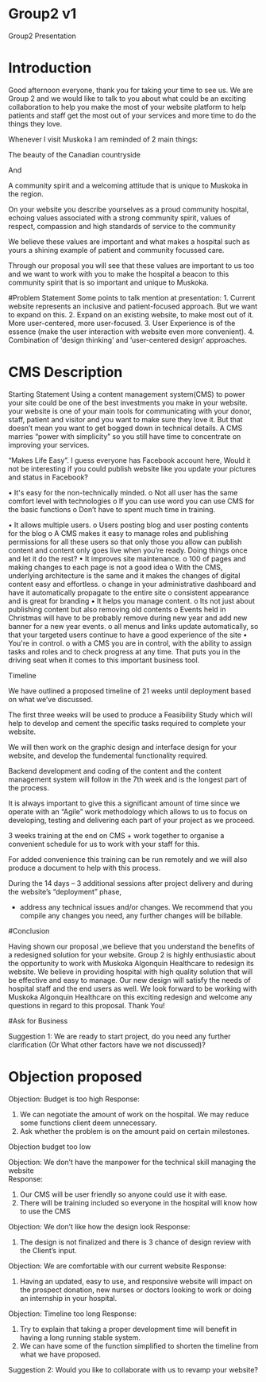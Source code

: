 # Group2 v1
Group2 Presentation

# Introduction

Good afternoon everyone, thank you for taking your time to see us. We are Group 2 and we would like to talk to you about what could be an exciting collaboration to help you make the most of your website platform to help patients and staff get the most out of your services and more time to do the things they love.

Whenever I visit Muskoka I am reminded of 2 main things:

The beauty of the Canadian countryside

And

A community spirit and a welcoming attitude that is unique to Muskoka in the region.

On your website you describe yourselves as a proud community hospital, echoing values associated with a strong community spirit, values of respect, compassion and high standards of service to the community

We believe these values are important and what makes a hospital such as yours a shining example of patient and community focussed care.

Through our proposal you will see that these values are important to us too and we want to work with you to make the hospital a beacon to this community spirit that is so important and unique to Muskoka.  

#Problem Statement
Some points to talk mention at presentation:
	1. Current website represents an inclusive and patient-focused approach. But we want to expand on this.
	2. Expand on an existing website, to make most out of it. More user-centered, more user-focused.
	3. User Experience is of the essence (make the user interaction with website even more convenient).
	4. Combination of ‘design thinking’ and ‘user-centered design’ approaches.
	
# CMS Description
Starting Statement
Using a content management system(CMS) to power your site could be one of the best investments you make in your website. your website is one of your main tools for communicating with your donor, staff, patient and visitor and you want to make sure they love it. But that doesn’t mean you want to get bogged down in technical details. A CMS marries “power with simplicity” so you still have time to concentrate on improving your services. 

“Makes Life Easy”. I guess everyone has Facebook account here, Would it not be interesting if you could publish website like you update your pictures and status in Facebook?

•	It's easy for the non-technically minded. 
o	Not all user has the same comfort level with technologies
o	If you can use word you can use CMS for the basic functions
o	Don’t have to spent much time in training.
 
•	It allows multiple users. 
o	Users posting blog and user posting contents for the blog
o	A CMS makes it easy to manage roles and publishing permissions for all these users so that only those you allow can publish content and content only goes live when you’re ready.
Doing things once and let it do the rest?
•	It improves site maintenance.
o	100 of pages and making changes to each page is not a good idea
o	With the CMS, underlying architecture is the same and it makes the changes of digital content easy and effortless. 
o	 change in your administrative dashboard and have it automatically propagate to the entire site
o	consistent appearance and is great for branding
•	It helps you manage content.
o	Its not just about publishing content but also removing old contents
o	Events held in Christmas will have to be probably remove during new year and add new banner for a new year events.
o	all menus and links update automatically, so that your targeted users continue to have a good experience of the site
•	You're in control.
o	 with a CMS you are in control, with the ability to assign tasks and roles and to check progress at any time. That puts you in the driving seat when it comes to this important business tool.

Timeline

We have outlined a proposed timeline of 21 weeks until deployment based on what we’ve discussed.

The first three weeks will be used to produce a Feasibility Study which will help to develop and cement the specific tasks required to complete your website. 

We will then work on the graphic design and interface design for your website, and develop the fundemental functionality required.

Backend development and coding of the content and the content management system will follow in the 7th week and is the longest part of the process. 

It  is always important to give this a significant amount of time since we operate with an “Agile” work methodology which allows to us to focus on developing, testing and delivering each part of your project as we proceed.

3 weeks training at the end on CMS + work together to organise a convenient schedule for us to work with your staff for this. 

For added convenience this training can be run remotely and we will also produce a document to help with this process.

During the 14 days – 3 additional sessions after project delivery and during the website’s “deployment” phase, 
-	address any technical issues and/or changes. We recommend that you compile any changes you need, any further changes will be billable.

#Conclusion


Having shown our proposal ,we believe that you understand the benefits of a redesigned solution for your website. 
Group 2  is highly enthusiastic about the opportunity to work with Muskoka Algonquin Healthcare to redesign its website. We believe in providing hospital with high quality solution that will be effective and easy to manage. Our new design will satisfy the needs of  hospital staff and the end users as well.
We look forward to be working with Muskoka Algonquin Healthcare on this exciting redesign and welcome any questions in regard to this proposal.
					Thank You!

#Ask for Business

Suggestion 1: We are ready to start project, do you need any further clarification (Or What other factors have we not discussed)?

# Objection proposed

Objection: Budget is too high
Response:
1.	 We can negotiate the amount of work on the hospital. We may reduce some functions client deem unnecessary.
2.	Ask whether the problem is on the amount paid on certain milestones.

Objection budget too low

Objection: We don’t have the manpower for the technical skill managing the website  
Response:
1.	Our CMS will be user friendly so anyone could use it with ease.
2.	There will be training included so everyone in the hospital will know how to use the CMS

Objection: We don’t like how the design look
Response:
1.	The design is not finalized and there is 3 chance of design review with the Client’s input.
	
Objection: We are comfortable with our current website
Response:
1.	Having an updated, easy to use, and responsive website will impact on the prospect donation, new nurses or doctors looking to work or doing an internship in your hospital.

Objection:  Timeline too long
Response:
1.	Try to explain that taking a proper development time will benefit in having a long running stable system.
2.	We can have some of the function simplified to shorten the timeline from what we have proposed.









Suggestion 2: Would you like to collaborate with us to revamp your website?



